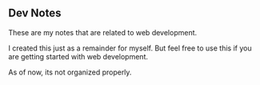 ## Dev Notes

These are my notes that are related to  web development.

I created this just as a remainder for myself. But feel free to use this if you are getting started with web development.

As of now, its not organized properly.
